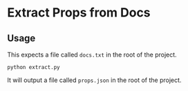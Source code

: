 # Extract Props from Docs

## Usage

This expects a file called `docs.txt` in the root of the project.

```
python extract.py
```

It will output a file called `props.json` in the root of the project.

